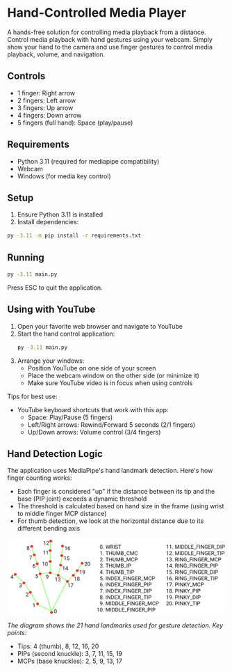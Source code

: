 ﻿# Hand-Controlled Media Player

A hands-free solution for controlling media playback from a distance. Control media playback with hand gestures using your webcam. Simply show your hand to the camera and use finger gestures to control media playback, volume, and navigation.

## Controls
- 1 finger: Right arrow
- 2 fingers: Left arrow
- 3 fingers: Up arrow
- 4 fingers: Down arrow
- 5 fingers (full hand): Space (play/pause)

## Requirements
- Python 3.11 (required for mediapipe compatibility)
- Webcam
- Windows (for media key control)

## Setup

1. Ensure Python 3.11 is installed
2. Install dependencies:
```bash
py -3.11 -m pip install -r requirements.txt
```

## Running
```bash
py -3.11 main.py
```

Press ESC to quit the application.

## Using with YouTube

1. Open your favorite web browser and navigate to YouTube
2. Start the hand control application:
   ```bash
   py -3.11 main.py
   ```
3. Arrange your windows:
   - Position YouTube on one side of your screen
   - Place the webcam window on the other side (or minimize it)
   - Make sure YouTube video is in focus when using controls

Tips for best use:
- YouTube keyboard shortcuts that work with this app:
  - Space: Play/Pause (5 fingers)
  - Left/Right arrows: Rewind/Forward 5 seconds (2/1 fingers)
  - Up/Down arrows: Volume control (3/4 fingers)

## Hand Detection Logic

The application uses MediaPipe's hand landmark detection. Here's how finger counting works:

- Each finger is considered "up" if the distance between its tip and the base (PIP joint) exceeds a dynamic threshold
- The threshold is calculated based on hand size in the frame (using wrist to middle finger MCP distance)
- For thumb detection, we look at the horizontal distance due to its different bending axis

![MediaPipe Hand Landmarks](image-1759468502336.png)

*The diagram shows the 21 hand landmarks used for gesture detection. Key points:*
- Tips: 4 (thumb), 8, 12, 16, 20
- PIPs (second knuckle): 3, 7, 11, 15, 19
- MCPs (base knuckles): 2, 5, 9, 13, 17
